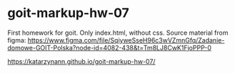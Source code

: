 # goit-markup-hw-07
First homework for goit.
Only index.html, without css.
Source material from figma: https://www.figma.com/file/SqiyweSseH96c3wVZmnGfq/Zadanie-domowe-GOIT-Polska?node-id=4082-438&t=Tm8LJ8CwK1FjoPPP-0

https://katarzynann.github.io/goit-markup-hw-07/
